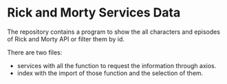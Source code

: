 # Rick and Morty Services Data

The repository contains a program to show the all characters and episodes of Rick and Morty API or filter them by id.

There are two files:
- services with all the function to request the information through axios.
- index with the import of those function and the selection of them. 
